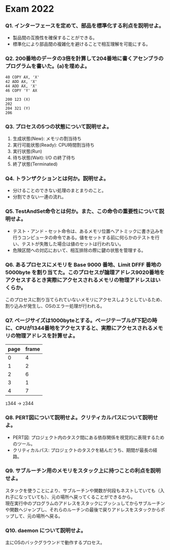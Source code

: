 # Exam 2022

### Q1. インターフェースを定めて、部品を標準化する利点を説明せよ。

- 製品間の互換性を確保することができる。
- 標準化により部品間の複雑化を避けることで相互理解を可能にする。

### Q2. 200番地のデータの3倍を計算して204番地に書くアセンブラのプログラムを書いた。(a)を埋めよ。

```
40 COPY AX, 'X'
42 ADD AX, 'X'
44 ADD AX, 'X'
46 COPY 'Y' AX

200 123 (X)
202 
204 321 (Y)
206
```

### Q3. プロセスの5つの状態について説明せよ。

1. 生成状態(New): メモリの割当待ち 
2. 実行可能状態(Ready): CPU時間割当待ち
3. 実行状態(Run) 
4. 待ち状態(Wait): I/O の終了待ち
5. 終了状態(Terminated) 

### Q4. トランザクションとは何か。説明せよ。

- 分けることのできない処理のまとまりのこと。
- 分割できない一連の流れ。

### Q5. TestAndSet命令とは何か。また、この命令の重要性について説明せよ。

- テスト・アンド・セット命令は、あるメモリ位置へアトミックに書き込みを行うコンピュータの命令である。値をセットする前に何らかのテストを行い、テストが失敗した場合は値のセットは行われない。
- 危険区間への対応において、相互排除の際に鍵の状態を管理する。

### Q6. あるプロセスにメモリを Base 9000 番地、Limit DFFF 番地の5000byte を割り当てた。このプロセスが論理アドレス9020番地をアクセスするとき実際にアクセスされるメモリの物理アドレスはいくらか。

このプロセスに割り当てられていないメモリにアクセスしようとしているため、割り込みが発生し、OSのエラー処理が行われる。

### Q7. ページサイズは1000byteとする。ページテーブルが下記の時に、CPUが1344番地をアクセスすると、実際にアクセスされるメモリの物理アドレスを計算せよ。

|page|frame|
|----|-----|
|   0|    4|
|   1|    2|
|   2|    6|
|   3|    1|
|   4|    7|

`1`344 -> `2`344

### Q8. PERT図について説明せよ。クリティカルパスについて説明せよ。

- PERT図: プロジェクト内のタスク間にある依存関係を視覚的に表現するためのツール。
- クリティカルパス: プロジェクトのタスクを結んだうち、期間が最長の経路。

### Q9. サブルーチン用のメモリをスタック上に持つことの利点を説明せよ。

スタックを使うことにより、サブルーチンや関数が何段もネストしていても（入れ子になっていても）、元の場所へ戻ってくることができるから。\
現在実行中のプログラムのアドレスをスタックにプッシュしてからサブルーチンや関数へジャンプし、それらのルーチンの最後で戻りアドレスをスタックからポップして、元の場所へ戻る。

### Q10. daemon について説明せよ。

主にOSのバックグラウンドで動作するプロセス。
